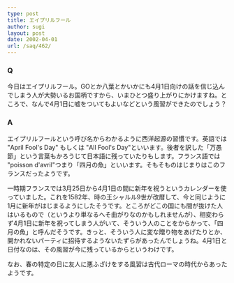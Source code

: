 ```yaml
---
type: post
title: エイプリルフール
author: sugi
layout: post
date: 2002-04-01
url: /saq/462/
---
```

### Q 

今日はエイプリルフール。GOとか八葉とかいかにも4月1日向けの話を信じ込んでしまう人が大勢いるお国柄ですから、いまひとつ盛り上がりにかけますね。ところで、なんで4月1日に嘘をついてもよいなどという風習ができたのでしょう？

### A 

エイプリルフールという呼び名からわかるように西洋起源の習慣です。英語では "April Fool's Day" もしくは "All Fool's Day"といいます。後者を訳した「万愚節」という言葉もかろうじて日本語に残っていたりもします。フランス語では "poisson d'avril"つまり「四月の魚」といいます。そもそものはじまりはこのフランスだったようです。

一時期フランスでは3月25日から4月1日の間に新年を祝うというカレンダーを使っていました。これを1582年、時の王シャルル9世が改暦して、今と同じように1月に新年がはじまるようにしたそうです。ところがどこの国にも間が抜けた人はいるもので（というより単なるへそ曲がりなのかもしれませんが）、相変わらず4月1日に新年を祝ってしまう人がいて、そういう人のことをからかって、「四月の魚」と呼んだそうです。きっと、そういう人に変な贈り物をあげたりとか、開かれないパーティに招待するようないたずらがあったんでしょうね。4月1日と日付なのは、その風習が今に残っているからというわけです。

なお、春の特定の日に友人に悪ふざけをする風習は古代ローマの時代からあったようです。
